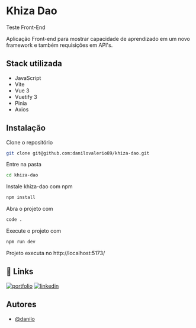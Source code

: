 # Khiza Dao

Teste Front-End

Aplicação Front-end para mostrar capacidade de aprendizado em um novo framework e também requisições em API's.

## Stack utilizada

- JavaScript
- Vite
- Vue 3
- Vuetify 3
- Pinia
- Axios

## Instalação

Clone o repositório

```bash
git clone git@github.com:danilovalerio89/khiza-dao.git
```

Entre na pasta

```bash
cd khiza-dao
```

Instale khiza-dao com npm

```bash
npm install
```

Abra o projeto com

```bash
code .
```

Execute o projeto com

```bash
npm run dev
```

Projeto executa no http://localhost:5173/

## 🔗 Links

[![portfolio](https://img.shields.io/badge/my_portfolio-000?style=for-the-badge&logo=ko-fi&logoColor=white)](https://github.com/danilovalerio89)
[![linkedin](https://img.shields.io/badge/linkedin-0A66C2?style=for-the-badge&logo=linkedin&logoColor=white)](https://www.linkedin.com/in/danilo-valerio/)

## Autores

- [@danilo](https://github.com/danilovalerio89)
